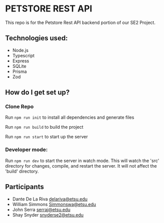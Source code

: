 # PETSTORE REST API

This repo is for the Petstore Rest API backend portion of our SE2 Project.

## Technologies used:

- Node.js
- Typescript
- Express
- SQLite
- Prisma
- Zod

## How do I get set up?

### Clone Repo

Run `npm run init` to install all dependencies and generate files

Run `npm run build` to build the project

Run `npm run start` to start up the server

### Developer mode:

Run `npm run dev` to start the server in watch mode. This will watch the 'src' directory for changes, compile, and restart the server. It will not affect the 'build' directory.

## Participants

- Dante De La Riva delariva@etsu.edu
- William Simmons Simmonswa@etsu.edu
- John Serra serraj@etsu.edu
- Shay Snyder snyderse2@etsu.edu